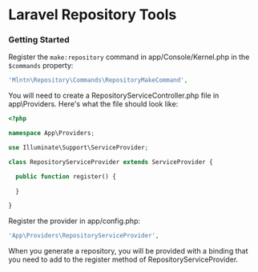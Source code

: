 # Laravel Repository Tools

### Getting Started

Register the `make:repository` command in app/Console/Kernel.php in the `$commands` property:
```php
'Mlntn\Repository\Commands\RepositoryMakeCommand',
```

You will need to create a RepositoryServiceController.php file in app\Providers. Here's what the file should look like:

```php
<?php

namespace App\Providers;

use Illuminate\Support\ServiceProvider;

class RepositoryServiceProvider extends ServiceProvider {

  public function register() {
  
  }

}
```

Register the provider in app/config.php:

```php
'App\Providers\RepositoryServiceProvider',
```		

When you generate a repository, you will be provided with a binding that you need to add to the register method of RepositoryServiceProvider.
